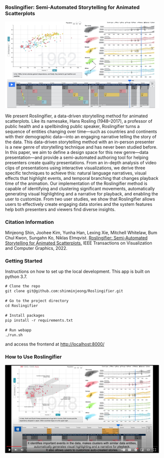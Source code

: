 ### Roslingifier: Semi-Automated Storytelling for Animated Scatterplots

![Teaser](figures/teaser.jpeg)

We present Roslingifier, a data-driven storytelling method for animated scatterplots. Like its namesake, Hans Rosling (1948–2017), a professor of public health and a spellbinding public speaker, Roslingifier turns a sequence of entities changing over time—such as countries and continents with their demographic data—into an engaging narrative telling the story of the data. This data-driven storytelling method with an in-person presenter is a new genre of storytelling technique and has never been studied before. In this paper, we aim to define a design space for this new genre—data presentation—and provide a semi-automated authoring tool for helping presenters create quality presentations. From an in-depth analysis of video clips of presentations using interactive visualizations, we derive three specific techniques to achieve this: natural language narratives, visual effects that highlight events, and temporal branching that changes playback time of the animation. Our implementation of the Roslingifier method is capable of identifying and clustering significant movements, automatically generating visual highlighting and a narrative for playback, and enabling the user to customize. From two user studies, we show that Roslingifier allows users to effectively create engaging data stories and the system features help both presenters and viewers find diverse insights.


### Citation Information

Minjeong Shin, Joohee Kim, Yunha Han, Lexing Xie, Mitchell Whitelaw, Bum Chul Kwon, Sungahn Ko, Niklas Elmqvist. [Roslingifier: Semi-Automated Storytelling for Animated Scatterplots.](https://ieeexplore.ieee.org/stamp/stamp.jsp?tp=&arnumber=9695173) IEEE Transactions on Visualization and Computer Graphics, 2022.


### Getting Started

Instructions on how to set up the local development.
This app is built on python 3.7.

```
# Clone the repo
git clone git@github.com:shinminjeong/Roslingifier.git

# Go to the project directory
cd Roslingifier

# Install packages
pip install -r requirements.txt

# Run webapp
./run.sh
```

and access the frontend at [http://localhost:8000/](http://localhost:8000/)



### How to Use Roslingifier

[![Howtouse](https://github.com/shinminjeong/Roslingifier/blob/main/figures/Youtube_snapshot.png)](https://youtu.be/BTkwk00gU0g)
